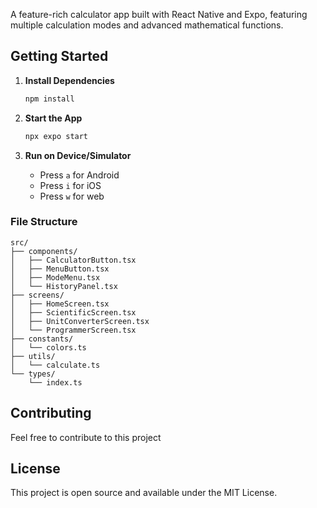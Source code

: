 A feature-rich calculator app built with React Native and Expo, featuring multiple calculation modes and advanced mathematical functions.

## Getting Started

1. **Install Dependencies**
   ```bash
   npm install
   ```

2. **Start the App**
   ```bash
   npx expo start
   ```

3. **Run on Device/Simulator**
   - Press `a` for Android
   - Press `i` for iOS
   - Press `w` for web

### File Structure
```
src/
├── components/          
│   ├── CalculatorButton.tsx
│   ├── MenuButton.tsx
│   ├── ModeMenu.tsx
│   └── HistoryPanel.tsx
├── screens/            
│   ├── HomeScreen.tsx
│   ├── ScientificScreen.tsx
│   ├── UnitConverterScreen.tsx
│   └── ProgrammerScreen.tsx
├── constants/          
│   └── colors.ts
├── utils/             
│   └── calculate.ts
└── types/             
    └── index.ts
```

## Contributing

Feel free to contribute to this project

## License
This project is open source and available under the MIT License.

